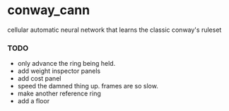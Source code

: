 # conway_cann

cellular automatic neural network that learns the classic conway's ruleset


### TODO

- only advance the ring being held.
- add weight inspector panels
- add cost panel
- speed the damned thing up. frames are so slow.
- make another reference ring
- add a floor